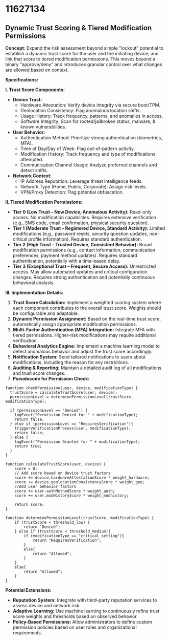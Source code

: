 # 11627134

## Dynamic Trust Scoring & Tiered Modification Permissions

**Concept:** Expand the risk assessment beyond simple "lockout" potential to establish a dynamic trust score for the user and the initiating device, and link that score to tiered modification permissions. This moves beyond a binary "approve/deny" and introduces granular control over what changes are allowed based on context.

**Specifications:**

**I. Trust Score Components:**

*   **Device Trust:**
    *   Hardware Attestation: Verify device integrity via secure boot/TPM.
    *   Geolocation Consistency: Flag anomalous location shifts.
    *   Usage History: Track frequency, patterns, and anomalies in access.
    *   Software Integrity: Scan for rooted/jailbroken status, malware, & known vulnerabilities.
*   **User Behavior:**
    *   Authentication Method: Prioritize strong authentication (biometrics, MFA).
    *   Time of Day/Day of Week: Flag out-of-pattern activity.
    *   Modification History: Track frequency and type of modifications attempted.
    *   Communication Channel Usage: Analyze preferred channels and detect shifts.
*   **Network Context:**
    *   IP Address Reputation: Leverage threat intelligence feeds.
    *   Network Type (Home, Public, Corporate): Assign risk levels.
    *   VPN/Proxy Detection: Flag potential obfuscation.

**II. Tiered Modification Permissions:**

*   **Tier 0 (Low Trust – New Device, Anomalous Activity):** Read-only access. No modification capabilities. Requires extensive verification (e.g., SMS code, email confirmation, physical security question).
*   **Tier 1 (Moderate Trust – Registered Device, Standard Activity):** Limited modifications (e.g., password resets, security question updates, non-critical profile information). Requires standard authentication.
*   **Tier 2 (High Trust – Trusted Device, Consistent Behavior):** Broad modification permissions (e.g., contact information, communication preferences, payment method updates). Requires standard authentication, potentially with a time-based delay.
*   **Tier 3 (Exceptional Trust – Frequent, Secure Access):** Unrestricted access. May allow automated updates and critical configuration changes. Requires strong authentication and potentially continuous behavioral analysis.

**III. Implementation Details:**

1.  **Trust Score Calculation:** Implement a weighted scoring system where each component contributes to the overall trust score. Weights should be configurable and adaptable.
2.  **Dynamic Permission Assignment:** Based on the real-time trust score, automatically assign appropriate modification permissions.
3.  **Multi-Factor Authentication (MFA) Integration:** Integrate MFA with tiered permissions. Higher-risk modifications may require additional verification.
4.  **Behavioral Analytics Engine:** Implement a machine learning model to detect anomalous behavior and adjust the trust score accordingly.
5.  **Notification System:** Send tailored notifications to users about modifications, including the reason for any restrictions.
6.  **Auditing & Reporting:** Maintain a detailed audit log of all modifications and trust score changes.
7. **Pseudocode for Permission Check:**

```
function checkPermission(user, device, modificationType) {
  trustScore = calculateTrustScore(user, device);
  permissionLevel = determinePermissionLevel(trustScore, modificationType);

  if (permissionLevel == "Denied") {
    logEvent("Permission Denied for " + modificationType);
    return false;
  } else if (permissionLevel == "RequiresVerification"){
    triggerVerificationProcess(user, modificationType);
    return false;
  } else {
    logEvent("Permission Granted for " + modificationType);
    return true;
  }
}

function calculateTrustScore(user, device) {
    score = 0;
    // Add score based on device trust factors
    score += device.hardwareAttestationScore * weight_hardware;
    score += device.geolocationConsistencyScore * weight_geo;
    //Add user behavior factors
    score += user.authMethodScore * weight_auth;
    score += user.modHistoryScore * weight_modhistory;

    return score;
}

function determinePermissionLevel(trustScore, modificationType) {
    if (trustScore < threshold_low) {
        return "Denied";
    } else if (trustScore < threshold_medium){
        if (modificationType == "critical_setting"){
            return "RequiresVerification";
        }
        else{
            return "Allowed";
        }
    }
    else{
        return "Allowed";
    }
}
```

**Potential Extensions:**

*   **Reputation System:** Integrate with third-party reputation services to assess device and network risk.
*   **Adaptive Learning:** Use machine learning to continuously refine trust score weights and thresholds based on observed behavior.
*   **Policy-Based Permissions:** Allow administrators to define custom permission policies based on user roles and organizational requirements.